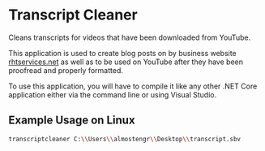 # Transcript Cleaner

Cleans transcripts for videos that have been downloaded from YouTube. 

This application is used to create blog posts on by business website [rhtservices.net](https://rhtservices.net) 
as well as to be used on YouTube after they have been proofread and properly formatted.

To use this application, you will have to compile it like any other .NET Core application either via the 
command line or using Visual Studio.

## Example Usage on Linux

```sh
transcriptcleaner C:\\Users\\almostengr\\Desktop\\transcript.sbv
```
